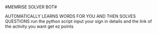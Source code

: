 #MEMRISE SOLVER BOT#

AUTOMATICALLY LEARNS WORDS FOR YOU AND THEN SOLVES QUESTIONS
run the python script
input your sign in details and the link of the activity you want
get ez points
